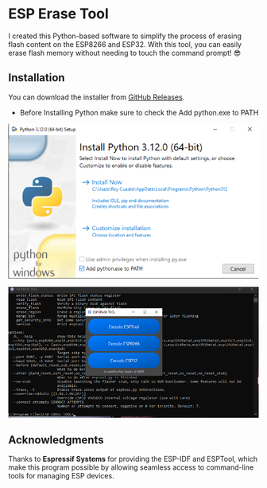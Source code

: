 # ESP Erase Tool

I created this Python-based software to simplify the process of erasing flash content on the ESP8266 and ESP32. With this tool, you can easily erase flash memory without needing to touch the command prompt! 😎

## Installation

You can download the installer from [GitHub Releases](https://github.com/roycuadra/ESP-ERASE-TOOL-/releases/tag/v1.1).

- Before Installing Python make sure to check the Add python.exe to PATH

![python](./image/pythonss.png)

![Demo](./image/Demo.png)

## Acknowledgments

Thanks to **Espressif Systems** for providing the ESP-IDF and ESPTool, which make this program possible by allowing seamless access to command-line tools for managing ESP devices.

